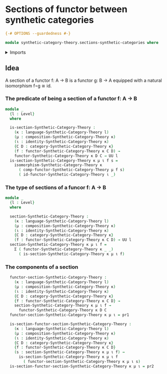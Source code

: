 # Sections of functor between synthetic categories

```agda
{-# OPTIONS --guardedness #-}

module synthetic-category-theory.sections-synthetic-categories where
```

<details><summary>Imports</summary>

```agda
open import foundation.cartesian-product-types
open import foundation.dependent-pair-types
open import foundation.universe-levels

open import globular-types.globular-types

open import synthetic-category-theory.synthetic-categories
```

</details>

## Idea

A section of a functor f: A → B is a functor g: B → A equipped with a natural
isomorphism f∘g ≅ id.

### The predicate of being a section of a functor f: A → B

```agda
module _
  {l : Level}
  where

  is-section-Synthetic-Category-Theory :
    (κ : language-Synthetic-Category-Theory l)
    (μ : composition-Synthetic-Category-Theory κ)
    (ι : identity-Synthetic-Category-Theory κ)
    {C D : category-Synthetic-Category-Theory κ}
    (f : functor-Synthetic-Category-Theory κ C D) →
    functor-Synthetic-Category-Theory κ D C → UU l
  is-section-Synthetic-Category-Theory κ μ ι f s =
    isomorphism-Synthetic-Category-Theory κ
      ( comp-functor-Synthetic-Category-Theory μ f s)
      ( id-functor-Synthetic-Category-Theory ι _)
```

### The type of sections of a funcor f: A → B

```agda
module _
  {l : Level}
  where

  section-Synthetic-Category-Theory :
    (κ : language-Synthetic-Category-Theory l)
    (μ : composition-Synthetic-Category-Theory κ)
    (ι : identity-Synthetic-Category-Theory κ)
    {C D : category-Synthetic-Category-Theory κ}
    (f : functor-Synthetic-Category-Theory κ C D) → UU l
  section-Synthetic-Category-Theory κ μ ι f =
    Σ ( functor-Synthetic-Category-Theory κ _ _)
      ( is-section-Synthetic-Category-Theory κ μ ι f)
```

### The components of a section

```agda
  functor-section-Synthetic-Category-Theory :
    (κ : language-Synthetic-Category-Theory l)
    (μ : composition-Synthetic-Category-Theory κ)
    (ι : identity-Synthetic-Category-Theory κ)
    {C D : category-Synthetic-Category-Theory κ}
    {f : functor-Synthetic-Category-Theory κ C D} →
    section-Synthetic-Category-Theory κ μ ι f →
      functor-Synthetic-Category-Theory κ D C
  functor-section-Synthetic-Category-Theory κ μ ι = pr1

  is-section-functor-section-Synthetic-Category-Theory :
    (κ : language-Synthetic-Category-Theory l)
    (μ : composition-Synthetic-Category-Theory κ)
    (ι : identity-Synthetic-Category-Theory κ)
    {C D : category-Synthetic-Category-Theory κ}
    {f : functor-Synthetic-Category-Theory κ C D}
    (s : section-Synthetic-Category-Theory κ μ ι f) →
      is-section-Synthetic-Category-Theory κ μ ι f
        ( functor-section-Synthetic-Category-Theory κ μ ι s)
  is-section-functor-section-Synthetic-Category-Theory κ μ ι = pr2
```
